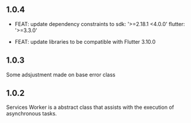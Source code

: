 ## 1.0.4
* FEAT: update dependency constraints to sdk: '>=2.18.1 <4.0.0' flutter: '>=3.3.0'

* FEAT: update libraries to be compatible with Flutter 3.10.0


## 1.0.3
Some adsjustment made on base error class


## 1.0.2
Services Worker is a abstract class that assists with the execution of asynchronous tasks.